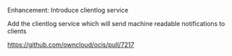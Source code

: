 Enhancement: Introduce clientlog service

Add the clientlog service which will send machine readable notifications to clients

https://github.com/owncloud/ocis/pull/7217
